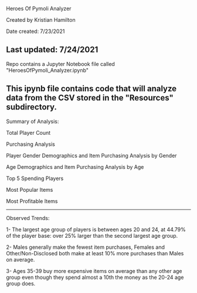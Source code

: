 Heroes Of Pymoli Analyzer

Created by Kristian Hamilton

Date created: 7/23/2021

Last updated: 7/24/2021
---------------------------------------------------------------------------------------------------------
Repo contains a Jupyter Notebook file called "HeroesOfPymoli_Analyzer.ipynb"

This ipynb file contains code that will analyze data from the CSV stored in the "Resources" subdirectory.
---------------------------------------------------------------------------------------------------------
Summary of Analysis:

Total Player Count

Purchasing Analysis

Player Gender Demographics and Item Purchasing Analysis by Gender

Age Demographics and Item Purchasing Analysis by Age

Top 5 Spending Players

Most Popular Items

Most Profitable Items

---------------------------------------------------------------------------------------------------------
Observed Trends:

1- The largest age group of players is between ages 20 and 24, at 44.79% of the player base: over 25% larger than the second largest age group.

2- Males generally make the fewest item purchases, Females and Other/Non-Disclosed both make at least 10% more purchases than Males on average.

3- Ages 35-39 buy more expensive items on average than any other age group even though they spend almost a 10th the money as the 20-24 age group does.